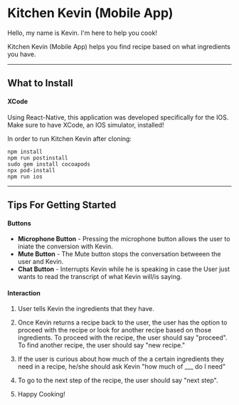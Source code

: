 # Kitchen Kevin (Mobile App)

Hello, my name is Kevin. I'm here to help you cook!

Kitchen Kevin (Mobile App) helps you find recipe based on what ingredients you have.

---
## What to Install

#### XCode
Using React-Native, this application was developed specifically for the IOS. Make sure to have XCode, an IOS simulator, installed!


In order to run Kitchen Kevin after cloning:

```
npm install
npm run postinstall
sudo gem install cocoapods
npx pod-install
npm run ios
```

---
## Tips For Getting Started
#### Buttons
- **Microphone Button** - Pressing the microphone button allows the user to iniate the conversion with Kevin.
- **Mute Button** - The Mute button stops the conversation betweeen the user and Kevin.
- **Chat Button** - Interrupts Kevin while he is speaking in case the User just wants to read the transcript of what Kevin will/is saying.

#### Interaction
1. User tells Kevin the ingredients that they have.

2. Once Kevin returns a recipe back to the user, the user has the option to proceed with the recipe or look for another recipe based on those ingredients. To proceed with the recipe, the user should say "proceed". To find another recipe, the user should say "new recipe."

3. If the user is curious about how much of the a certain ingredients they need in a recipe, he/she should ask Kevin "how much of ___ do I need"

4. To go to the next step of the recipe, the user should say "next step".

5. Happy Cooking!
